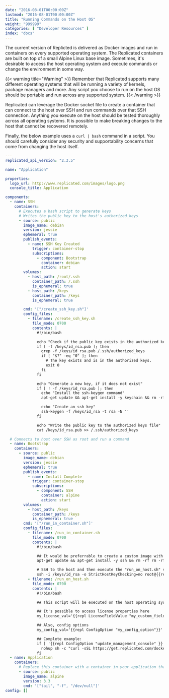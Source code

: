 ```yaml
---
date: "2016-08-01T00:00:00Z"
lastmod: "2016-08-01T00:00:00Z"
title: "Running Commands on the Host OS"
weight: "999999"
categories: [ "Developer Resources" ]
index: "docs"
---
```


The current version of Replicted is delivered as Docker images and run in containers on every supported operating system. The Replicated containers are built on top of a small Alpine Linux base image. Sometimes, it's desirable to access the host operating system and execute commands or change the environment in some way.

{{< warning title="Warning" >}}
Remember that Replicated supports many different operating systems that will be running a variety of kernels, package managers and more. Any script you choose to run on the host OS should be portable and run across any supported system.
{{< /warning >}}

Replicated can leverage the Docker socket file to create a container that can connect to the host over SSH and run commands over that SSH connection. Anything you execute on the host should be tested thoroughly across all operating systems. It is possible to make breaking changes to the host that cannot be recovered remotely.

Finally, the below example uses a `curl | bash` command in a script. You should carefully consider any security and supportability concerns that come from changing the host itself.

```yaml
---
replicated_api_version: "2.3.5"

name: "Application"

properties:
  logo_url: http://www.replicated.com/images/logo.png
  console_title: Application

components:
  - name: SSH
    containers:
      # Executes a bash script to generate keys
      # Writes the public key to the host's authorized_keys
      - source: public
        image_name: debian
        version: jessie
        ephemeral: true
        publish_events:
          - name: SSH Key Created
            trigger: container-stop
            subscriptions:
              - component: Bootstrap
                container: debian
                action: start
        volumes:
          - host_path: /root/.ssh
            container_path: /.ssh
            is_ephemeral: true
          - host_path: /keys
            container_path: /keys
            is_ephemeral: true

        cmd: '["/create_ssh_key.sh"]'
        config_files:
          - filename: /create_ssh_key.sh
            file_mode: 0700
            contents: |
              #!/bin/bash

              echo "Check if the public key exists in the authorized keys."
              if [ -f /keys/id_rsa.pub ]; then
                grep -f /keys/id_rsa.pub /.ssh/authorized_keys
                if [ "$?" -eq "0" ]; then
                  # The key exists and is in the authorized keys.
                  exit 0
                fi
              fi

              echo "Generate a new key, if it does not exist"
              if [ ! -f /keys/id_rsa.pub ]; then
                echo "Install the ssh-keygen command"
                apt-get update && apt-get install -y keychain && rm -rf /var/lib/apt/lists/*

                echo "Create an ssh key"
                ssh-keygen -f /keys/id_rsa -t rsa -N ''
              fi

              echo "Write the public key to the authorized keys file"
              cat /keys/id_rsa.pub >> /.ssh/authorized_keys

  # Connects to host over SSH as root and run a command
  - name: Bootstrap
    containers:   
      - source: public
        image_name: debian
        version: jessie
        ephemeral: true
        publish_events:
          - name: Install Complete
            trigger: container-stop
            subscriptions:
              - component: SSH
                container: alpine
                action: start
        volumes:
          - host_path: /keys
            container_path: /keys
            is_ephemeral: true
        cmd: '["/run_in_container.sh"]'
        config_files:
          - filename: /run_in_container.sh
            file_mode: 0700
            contents: |
              #!/bin/bash

              ## It would be preferrable to create a custom image with this next line already installed.
              apt-get update && apt-get install -y ssh && rm -rf rm -rf /var/lib/apt/lists/*

              # SSH to the host and then execute the "run_on_host.sh" script on the host
              ssh -i /keys/id_rsa -o StrictHostKeyChecking=no root@{{repl ThisNodePrivateIPAddress}} 'bash -s' < /run_on_host.sh
          - filename: /run_on_host.sh
            file_mode: 0700
            contents: |
              #!/bin/bash

              ## This script will be executed on the host operating system and can use replicated template functions

              ## It's possible to access license properties here
              my_license_val='{{repl LicenseFieldValue "my_custom_field"}}'

              ## Also, config options
              my_config_val='{{repl ConfigOption "my_config_option"}}'

              ## Complete example:
              if [ '{{repl ConfigOption "update_management_console" }}' = "true" ]; then
                nohup sh -c "curl -sSL https://get.replicated.com/docker | sudo bash && curl -sSL https://get.docker.com | sudo bash" &
              fi
  - name: Application
    containers:
      # Replace this container with a container in your application that never terminates
      - source: public
        image_name: alpine
        version: 3.3
        cmd: '["tail", "-f", "/dev/null"]'
config: []
```
